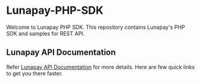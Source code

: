 # Lunapay-PHP-SDK
Welcome to Lunapay PHP SDK. This repository contains Lunapay's PHP SDK and samples for REST API.

## Lunapay API Documentation
Refer [Lunapay API Documentation](https://docs.lunapay.com/) for more details. Here are few quick links to get you there faster.

